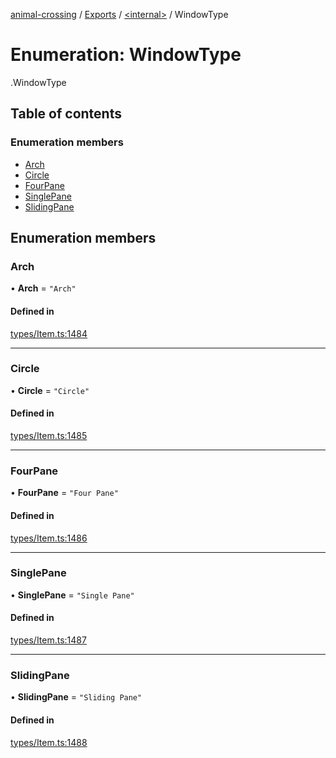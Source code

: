 [animal-crossing](../README.md) / [Exports](../modules.md) / [<internal\>](../modules/internal_.md) / WindowType

# Enumeration: WindowType

[<internal>](../modules/internal_.md).WindowType

## Table of contents

### Enumeration members

- [Arch](internal_.WindowType.md#arch)
- [Circle](internal_.WindowType.md#circle)
- [FourPane](internal_.WindowType.md#fourpane)
- [SinglePane](internal_.WindowType.md#singlepane)
- [SlidingPane](internal_.WindowType.md#slidingpane)

## Enumeration members

### Arch

• **Arch** = `"Arch"`

#### Defined in

[types/Item.ts:1484](https://github.com/Norviah/animal-crossing/blob/d6e407b/module/types/Item.ts#L1484)

___

### Circle

• **Circle** = `"Circle"`

#### Defined in

[types/Item.ts:1485](https://github.com/Norviah/animal-crossing/blob/d6e407b/module/types/Item.ts#L1485)

___

### FourPane

• **FourPane** = `"Four Pane"`

#### Defined in

[types/Item.ts:1486](https://github.com/Norviah/animal-crossing/blob/d6e407b/module/types/Item.ts#L1486)

___

### SinglePane

• **SinglePane** = `"Single Pane"`

#### Defined in

[types/Item.ts:1487](https://github.com/Norviah/animal-crossing/blob/d6e407b/module/types/Item.ts#L1487)

___

### SlidingPane

• **SlidingPane** = `"Sliding Pane"`

#### Defined in

[types/Item.ts:1488](https://github.com/Norviah/animal-crossing/blob/d6e407b/module/types/Item.ts#L1488)
